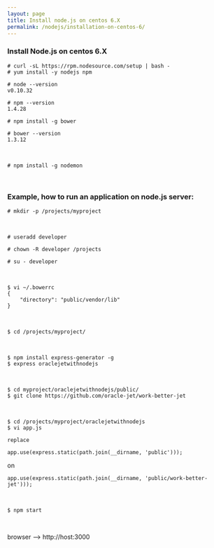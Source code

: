 ```yaml
---
layout: page
title: Install node.js on centos 6.X
permalink: /nodejs/installation-on-centos-6/
---
```


### Install Node.js on centos 6.X

    # curl -sL https://rpm.nodesource.com/setup | bash -
    # yum install -y nodejs npm

    # node --version
    v0.10.32

    # npm --version
    1.4.28

    # npm install -g bower

    # bower --version
    1.3.12


<br/>

    # npm install -g nodemon


<br/>

### Example, how to run an application on node.js server:

    # mkdir -p /projects/myproject

<br/>

    # useradd developer

    # chown -R developer /projects

    # su - developer

<br/>

    $ vi ~/.bowerrc
    {
    	"directory": "public/vendor/lib"
    }

<br/>  

    $ cd /projects/myproject/

<br/>

    $ npm install express-generator -g
    $ express oraclejetwithnodejs


<br/>

    $ cd myproject/oraclejetwithnodejs/public/
    $ git clone https://github.com/oracle-jet/work-better-jet

<br/>

    $ cd /projects/myproject/oraclejetwithnodejs
    $ vi app.js

    replace

    app.use(express.static(path.join(__dirname, 'public')));

on

    app.use(express.static(path.join(__dirname, 'public/work-better-jet')));

<br/>

    $ npm start


<br/>    

browser --> http://host:3000
